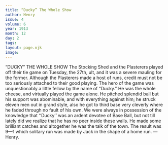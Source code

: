 ```yaml
---
title: “Ducky” The Whole Show
author: Henry
issue: 4
volume: 6
year: 1913
month: 12
day: 2
tags:
layout: page.njk
image:
---
```

“DUCKY” THE WHOLE SHOW The Stocking Shed and the Plasterers played off their tie game on Tuesday, the 27th, ult, and it was a severe mauling for the former. Although the Plasterers made a host of runs, credit must not be too seriously attached to their good playing.    The hero of the game was unquestionably a little fellow by the name of “Ducky.” He was the whole cheese, and virtually played the game alone. He pitched splendid ball but his support was abominable, and with everything against him; he struck eleven men out in grand style, also he got to third base very cleverly where he faded through no fault of his own. We were always in possession of the knowledge that ‘‘Ducky’’ was an ardent devotee of Base Ball, but not till lately did we realize that he has no peer inside these walls. He made some brilliant catches and altogether he was the talk of the town. The result was 9—1 which solitary run was made by Jack in the shape of a home run. —Henry. 

